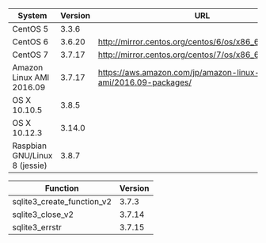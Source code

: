 System | Version | URL
----|----|----
CentOS 5 | 3.3.6 |
CentOS 6 | 3.6.20 | http://mirror.centos.org/centos/6/os/x86_64/Packages/
CentOS 7 | 3.7.17 | http://mirror.centos.org/centos/7/os/x86_64/Packages/
Amazon Linux AMI 2016.09 | 3.7.17 | https://aws.amazon.com/jp/amazon-linux-ami/2016.09-packages/
OS X 10.10.5 | 3.8.5 |
OS X 10.12.3 | 3.14.0 |
Raspbian GNU/Linux 8 (jessie) | 3.8.7 |

Function | Version
----|----
sqlite3_create_function_v2|3.7.3
sqlite3_close_v2|3.7.14
sqlite3_errstr|3.7.15
